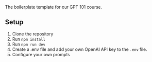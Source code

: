 The boilerplate template for our GPT 101 course. 

## Setup
1. Clone the repository
2. Run `npm install`
3. Run `npm run dev`
4. Create a .env file and add your own OpenAI API key to the `.env` file.
5. Configure your own prompts
